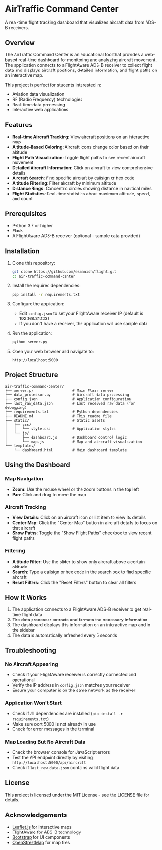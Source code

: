 # AirTraffic Command Center

A real-time flight tracking dashboard that visualizes aircraft data from ADS-B receivers.

## Overview

The AirTraffic Command Center is an educational tool that provides a web-based real-time dashboard for monitoring and analyzing aircraft movement. The application connects to a FlightAware ADS-B receiver to collect flight data and displays aircraft positions, detailed information, and flight paths on an interactive map.

This project is perfect for students interested in:
- Aviation data visualization
- RF (Radio Frequency) technologies
- Real-time data processing
- Interactive web applications

## Features

- **Real-time Aircraft Tracking**: View aircraft positions on an interactive map
- **Altitude-Based Coloring**: Aircraft icons change color based on their altitude
- **Flight Path Visualization**: Toggle flight paths to see recent aircraft movement
- **Detailed Aircraft Information**: Click on aircraft to view comprehensive details
- **Aircraft Search**: Find specific aircraft by callsign or hex code
- **Altitude Filtering**: Filter aircraft by minimum altitude
- **Distance Rings**: Concentric circles showing distance in nautical miles
- **Flight Statistics**: Real-time statistics about maximum altitude, speed, and count

## Prerequisites

- Python 3.7 or higher
- Flask
- A FlightAware ADS-B receiver (optional - sample data provided)

## Installation

1. Clone this repository:
   ```bash
   git clone https://github.com/esmanish/flight.git
   cd air-traffic-command-center
   ```

2. Install the required dependencies:
   ```bash
   pip install -r requirements.txt
   ```

3. Configure the application:
   - Edit `config.json` to set your FlightAware receiver IP (default is 192.168.31.123)
   - If you don't have a receiver, the application will use sample data

4. Run the application:
   ```bash
   python server.py
   ```

5. Open your web browser and navigate to:
   ```
   http://localhost:5000
   ```

## Project Structure

```
air-traffic-command-center/
├── server.py                  # Main Flask server
├── data_processor.py          # Aircraft data processing
├── config.json                # Application configuration
├── last_raw_data.json         # Last received raw data (for debugging)
├── requirements.txt           # Python dependencies
├── README.md                  # This readme file
├── static/                    # Static assets
│   ├── css/
│   │   └── style.css          # Application styles
│   └── js/
│       ├── dashboard.js       # Dashboard control logic
│       └── map.js             # Map and aircraft visualization
└── templates/                 
    └── dashboard.html         # Main dashboard template
```

## Using the Dashboard

### Map Navigation
- **Zoom**: Use the mouse wheel or the zoom buttons in the top left
- **Pan**: Click and drag to move the map

### Aircraft Tracking
- **View Details**: Click on an aircraft icon or list item to view its details
- **Center Map**: Click the "Center Map" button in aircraft details to focus on that aircraft
- **Show Paths**: Toggle the "Show Flight Paths" checkbox to view recent flight paths

### Filtering
- **Altitude Filter**: Use the slider to show only aircraft above a certain altitude
- **Search**: Type a callsign or hex code in the search box to find specific aircraft
- **Reset Filters**: Click the "Reset Filters" button to clear all filters

## How It Works

1. The application connects to a FlightAware ADS-B receiver to get real-time flight data
2. The data processor extracts and formats the necessary information
3. The dashboard displays this information on an interactive map and in the sidebar
4. The data is automatically refreshed every 5 seconds


## Troubleshooting

### No Aircraft Appearing
- Check if your FlightAware receiver is correctly connected and operational
- Verify the IP address in `config.json` matches your receiver
- Ensure your computer is on the same network as the receiver

### Application Won't Start
- Check if all dependencies are installed (`pip install -r requirements.txt`)
- Make sure port 5000 is not already in use
- Check for error messages in the terminal

### Map Loading But No Aircraft Data
- Check the browser console for JavaScript errors
- Test the API endpoint directly by visiting `http://localhost:5000/api/aircraft`
- Check if `last_raw_data.json` contains valid flight data



## License

This project is licensed under the MIT License - see the LICENSE file for details.

## Acknowledgements

- [Leaflet.js](https://leafletjs.com/) for interactive maps
- [FlightAware](https://flightaware.com/) for ADS-B technology
- [Bootstrap](https://getbootstrap.com/) for UI components
- [OpenStreetMap](https://www.openstreetmap.org/) for map tiles
